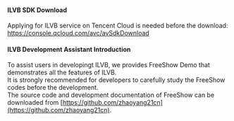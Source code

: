﻿
#### ILVB SDK Download
Applying for ILVB service on Tencent Cloud is needed before the download:
https://console.qcloud.com/avc/avSdkDownload 

#### ILVB Development Assistant Introduction    
To assist users in developingt ILVB, we provides FreeShow Demo that demonstrates all the features of ILVB.    
It is strongly recommended for developers to carefully study the FreeShow codes before the development.    
The source code and development documentation of FreeShow can be downloaded from [https://github.com/zhaoyang21cn](https://github.com/zhaoyang21cn).
 
